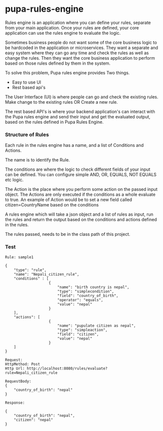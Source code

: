 # pupa-rules-engine

Rules engine is an application where you can define your rules, separate from your main application.
Once your rules are defined, your core application can use the rules engine to evaluate the logic.

Sometimes business people do not want some of the core business logic to be hardcoded in the application
or microservices. They want a separate and easy system where they can go any time and check the rules
as well as change the rules. Then they want the core business application to perform based on those rules 
defined by them in the system.

To solve this problem, Pupa rules engine provides Two things.

* Easy to use UI
* Rest based api's

The User Interface (UI) is where people can go and check the existing rules.
Make change to the existing rules
OR Create a new rule.

The rest based API's is where your backend application's can interact with the Pupa rules engine 
and send their input and get the evaluated output, based on the rules defined in Pupa Rules Engine.

### Structure of Rules
Each rule in the rules engine has a name, and a list of Conditions and Actions.

The name is to identify the Rule.

The conditions are where the logic to check different fields of your input can be defined.
You can configure simple AND, OR, EQUALS, NOT EQUALS etc logic.

The Action is the place where you perform some action on the passed input object.
The Actions are only executed if the conditions as a whole evaluate to true.
An example of Action would be to set a new field called citizen=CountryName based on the conditions


A rules engine which will take a json object and a list of rules as input,
run the rules and return the output based on the conditions and actions defined in the rules.

The rules passed, needs to be in the class path of this project.

### Test

```
Rule: sample1

{
	"type": "rule",
	"name": "Nepali_citizen_rule",
	"conditions" : [
					{
					    "name": "birth country is nepal",
					    "type": "simplecondition",
						"field": "country_of_birth",
						"operator": "equals",
						"value": "nepal"
					}
	],
	"actions": [
					{
					    "name": "pupulate citizen as nepal",
					    "type": "simpleaction",
						"field": "citizen",
						"value": "nepal"
					}
	]
}
```

```
Request:
HttpMethod: Post
Http Url: http://localhost:8080/rules/evaluate?rule=Nepali_citizen_rule

RequestBody:
{
    "country_of_birth": "nepal"
}
```

```
Response:

{
    "country_of_birth": "nepal",
    "citizen": "nepal"
}
```